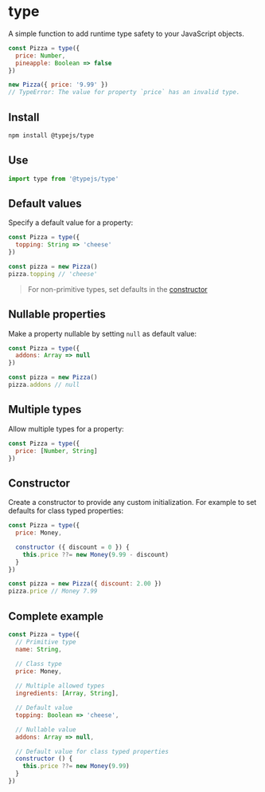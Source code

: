# type

A simple function to add runtime type safety to your JavaScript objects.

```js
const Pizza = type({
  price: Number,
  pineapple: Boolean => false
})

new Pizza({ price: '9.99' })
// TypeError: The value for property `price` has an invalid type.
```

## Install
```bash
npm install @typejs/type
```

## Use
```js
import type from '@typejs/type'
```

## Default values

Specify a default value for a property:

```js
const Pizza = type({
  topping: String => 'cheese'
})

const pizza = new Pizza() 
pizza.topping // 'cheese'
```

> For non-primitive types, set defaults in the [constructor](#constructor)

## Nullable properties

Make a property nullable by setting `null` as default value:

```js
const Pizza = type({
  addons: Array => null
})

const pizza = new Pizza() 
pizza.addons // null
```

## Multiple types

Allow multiple types for a property:

```js
const Pizza = type({
  price: [Number, String]
})
```

## Constructor

Create a constructor to provide any custom initialization.
For example to set defaults for class typed properties:

```js
const Pizza = type({
  price: Money,

  constructor ({ discount = 0 }) {
    this.price ??= new Money(9.99 - discount)
  }
})

const pizza = new Pizza({ discount: 2.00 })
pizza.price // Money 7.99
```

## Complete example

```js
const Pizza = type({
  // Primitive type
  name: String,

  // Class type
  price: Money,
  
  // Multiple allowed types
  ingredients: [Array, String],

  // Default value
  topping: Boolean => 'cheese',

  // Nullable value
  addons: Array => null,

  // Default value for class typed properties
  constructor () {
    this.price ??= new Money(9.99)
  }
})
```
